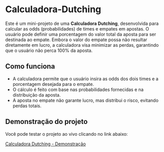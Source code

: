 # Calculadora-Dutching

Este é um mini-projeto de uma **Calculadora Dutching**, desenvolvida para calcular as odds (probabilidades) de times e empates em apostas. O usuário pode definir uma porcentagem do valor total da aposta para ser destinada ao empate. Embora o valor do empate possa não resultar diretamente em lucro, a calculadora visa minimizar as perdas, garantindo que o usuário não perca 100% da aposta.

## Como funciona

- A calculadora permite que o usuário insira as odds dos dois times e a porcentagem desejada para o empate.
- O cálculo é feito com base nas probabilidades fornecidas e na distribuição da aposta.
- A aposta no empate não garante lucro, mas distribui o risco, evitando perdas totais.

## Demonstração do projeto

Você pode testar o projeto ao vivo clicando no link abaixo:

[Calculadora Dutching - Demonstração](https://ranieusousa.github.io/Calculadora-Dutching/)

